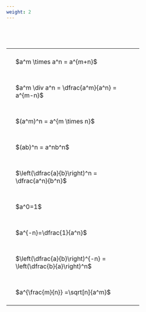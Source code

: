 ```yaml
---
weight: 2
---
```


#  
<br>
<style type="text/css">
#T_be04c th.col_heading {
  text-align: left;
  font-size: 1em;
}
#T_be04c td {
  text-align: left;
  font-size: 1em;
  padding: 1.5em;
}
#T_be04c_row0_col0, #T_be04c_row1_col0, #T_be04c_row2_col0, #T_be04c_row3_col0, #T_be04c_row4_col0, #T_be04c_row5_col0, #T_be04c_row6_col0, #T_be04c_row7_col0, #T_be04c_row8_col0 {
  width: 300px;
  white-space: pre-wrap;
}
</style>
<table id="T_be04c">
  <thead>
  </thead>
  <tbody>
    <tr>
      <td id="T_be04c_row0_col0" class="data row0 col0" >$a^m \times a^n = a^{m+n}$</td>
    </tr>
    <tr>
      <td id="T_be04c_row1_col0" class="data row1 col0" >$a^m \div a^n = \dfrac{a^m}{a^n} = a^{m-n}$</td>
    </tr>
    <tr>
      <td id="T_be04c_row2_col0" class="data row2 col0" >$(a^m)^n = a^{m \times n}$</td>
    </tr>
    <tr>
      <td id="T_be04c_row3_col0" class="data row3 col0" >$(ab)^n = a^nb^n$</td>
    </tr>
    <tr>
      <td id="T_be04c_row4_col0" class="data row4 col0" >$\left(\dfrac{a}{b}\right)^n = \dfrac{a^n}{b^n}$</td>
    </tr>
    <tr>
      <td id="T_be04c_row5_col0" class="data row5 col0" >$a^0=1$</td>
    </tr>
    <tr>
      <td id="T_be04c_row6_col0" class="data row6 col0" >$a^{-n}=\dfrac{1}{a^n}$</td>
    </tr>
    <tr>
      <td id="T_be04c_row7_col0" class="data row7 col0" >$\left(\dfrac{a}{b}\right)^{-n} = \left(\dfrac{b}{a}\right)^n$</td>
    </tr>
    <tr>
      <td id="T_be04c_row8_col0" class="data row8 col0" >$a^{\frac{m}{n}} =\sqrt[n]{a^m}$</td>
    </tr>
  </tbody>
</table>
